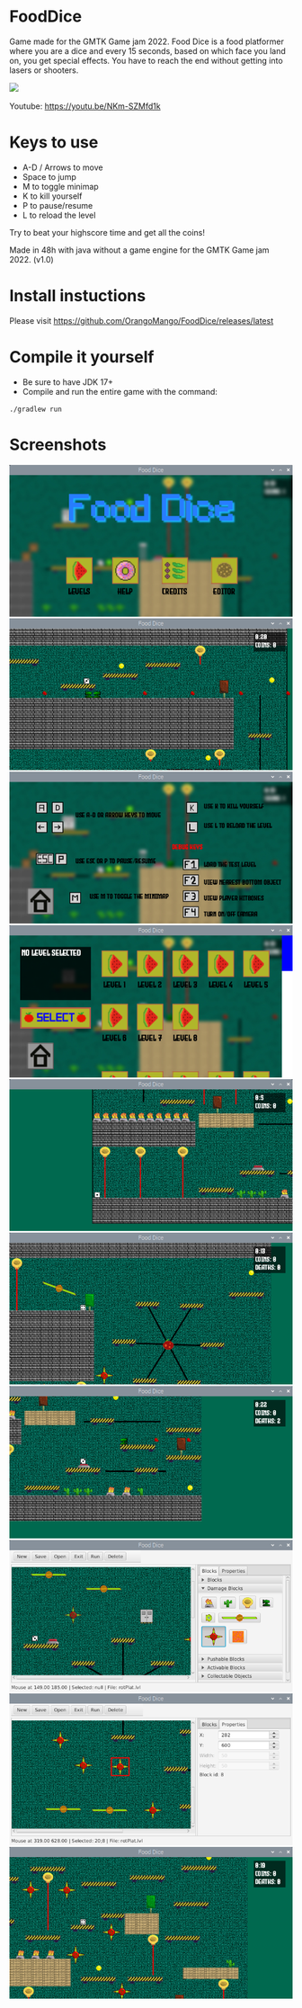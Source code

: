 # FoodDice
Game made for the GMTK Game jam 2022. Food Dice is a food platformer where you are a dice and every 15 seconds, based on which face you land on, you get special effects. You have to reach the end without getting into lasers or shooters.

<a href="https://orangomango.itch.io/food-dice" /><img src="https://user-images.githubusercontent.com/61402409/179972759-30aadb11-c17a-485a-9e4f-6330f8dd8d2f.png" /></a>

Youtube: https://youtu.be/NKm-SZMfd1k

# Keys to use
* A-D / Arrows to move
* Space to jump
* M to toggle minimap
* K to kill yourself
* P to pause/resume
* L to reload the level
   
Try to beat your highscore time and get all the coins!

Made in 48h with java without a game engine for the GMTK Game jam 2022. (v1.0)

# Install instuctions
Please visit https://github.com/OrangoMango/FoodDice/releases/latest

# Compile it yourself
* Be sure to have JDK 17+
* Compile and run the entire game with the command:
```
./gradlew run
```

# Screenshots
![s1](screenshots/s1.png)
![s2](screenshots/s2.png)
![s3](screenshots/s3.png)
![s4](screenshots/s4.png)
![s5](screenshots/s5.png)
![s6](screenshots/s6.png)
![s7](screenshots/s7.png)
![s8](screenshots/s8.png)
![s9](screenshots/s9.png)
![s10](screenshots/s10.png)

